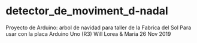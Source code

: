 # detector_de_moviment_d-nadal

Proyecto de Arduino: arbol de navidad para taller de la Fabrica del Sol
Para usar con la placa Arduino Uno (R3)
Will Lorea & Maria 26 Nov 2019
